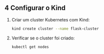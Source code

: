 ## **4 Configurar o Kind**  
1. Criar um cluster Kubernetes com Kind:  
   ```sh
   kind create cluster --name flask-cluster
   ```  
2. Verificar se o cluster foi criado:  
   ```sh
   kubectl get nodes
